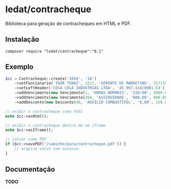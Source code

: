 # ledat/contracheque

Biblioteca para geração de contracheques em HTML e PDF.

## Instalação
```
composer require "ledat/contracheque":"0.1"
```

## Exemplo

```php
$cc = Contracheque::create('2016', '10')
    ->setFuncionario('IGOR TENAZ', 2217, 'GERENTE DE MARKETING', 317110, '01/02/2014')
    ->setLeftHeader('COCA COLA INDUSTRIAS LTDA', '45.997.418/0001-53')
    ->addVencimento(new Vencimento(1, 'HORAS NORMAIS', '220:00', 3000.00))
    ->addVencimento(new Vencimento(204, 'ASSIDUIDADE', '800,00', 800.00))
    ->addDesconto(new Desconto(48, 'AUXÍLIO COMBUSTÍVEL', '6,00', 150.00));

// exibir o contracheque como html
echo $cc->asHtml();

// exibir o contracheque dentro de um iframe
echo $cc->asIframe();

// salvar como PDF
if ($cc->savePDF('/caminho/para/contracheque.pdf')) {
    // arquivo salvo com sucesso.
}

```

## Documentação
**TODO**
